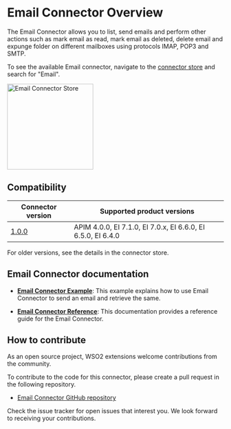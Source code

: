 # Email Connector Overview

The Email Connector allows you to list, send emails and perform other actions such as mark email as read, mark email as deleted, delete email and expunge folder on different mailboxes using protocols IMAP, POP3 and SMTP.

To see the available Email connector, navigate to the [connector store](https://store.wso2.com/store/assets/esbconnector/list) and search for "Email".

<img src="{{base_path}}/assets/img/integrate/connectors/email-connector-store.png" title="Email Connector Store" width="200" alt="Email Connector Store"/>

## Compatibility

| Connector version | Supported product versions |
| ------------- |------------- |
|  [1.0.0](https://github.com/wso2-extensions/esb-connector-email/releases/download/v1.0.0/email-connector-1.0.0.zip)        |  APIM 4.0.0, EI 7.1.0, EI 7.0.x, EI 6.6.0, EI 6.5.0, EI 6.4.0 |

For older versions, see the details in the connector store.

## Email Connector documentation

* **[Email Connector Example]({{base_path}}/reference/connectors/email-connector/email-connector-example/)**: This example explains how to use Email Connector to send an email and retrieve the same. 

* **[Email Connector Reference]({{base_path}}/reference/connectors/email-connector/email-connector-config/)**: This documentation provides a reference guide for the Email Connector.

## How to contribute

As an open source project, WSO2 extensions welcome contributions from the community. 

To contribute to the code for this connector, please create a pull request in the following repository. 

* [Email Connector GitHub repository](https://github.com/wso2-extensions/esb-connector-email)

Check the issue tracker for open issues that interest you. We look forward to receiving your contributions.
